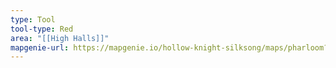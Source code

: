 ```yaml
---
type: Tool
tool-type: Red
area: "[[High Halls]]"
mapgenie-url: https://mapgenie.io/hollow-knight-silksong/maps/pharloom?locationIds=478937
---
```

